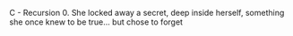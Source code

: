 C - Recursion
0. She locked away a secret, deep inside herself, something she once knew to be true... but chose to forget
